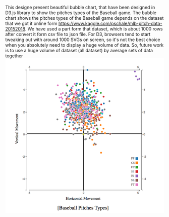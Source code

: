 This designe present beautiful bubble chart, that have been designed in D3.js library to show the pitches types of the Baseball game.
The bubble chart shows the pitches types of the Baseball game depends on the dataset that we got it online form https://www.kaggle.com/pschale/mlb-pitch-data-20152018.
We have used a part form that dataset, which is about 1000 rows after convert it form csv file to json file. 
For D3, browsers tend to start tweaking out with around 1000 SVGs on screen, so it's not the best choice when you absolutely need to display a huge volume of data.
So, future work is to use a huge volume of dataset (all dataset) by average sets of data together
![Alt text](Graph.jpg?raw=true "Title")
